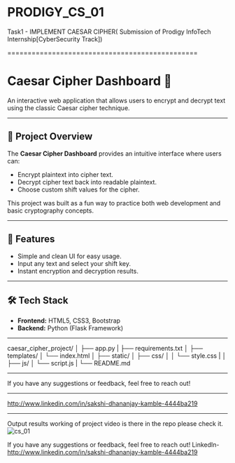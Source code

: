 # PRODIGY_CS_01
Task1 - IMPLEMENT CAESAR CIPHER( Submission of Prodigy InfoTech Internship[CyberSecurity Track])

===============================================
# Caesar Cipher Dashboard 🔐

An interactive web application that allows users to encrypt and decrypt text using the classic Caesar cipher technique.

---

## 📖 Project Overview
The **Caesar Cipher Dashboard** provides an intuitive interface where users can:
- Encrypt plaintext into cipher text.
- Decrypt cipher text back into readable plaintext.
- Choose custom shift values for the cipher.

This project was built as a fun way to practice both web development and basic cryptography concepts.

---

## 🚀 Features
- Simple and clean UI for easy usage.
- Input any text and select your shift key.
- Instant encryption and decryption results.

---

## 🛠️ Tech Stack
- **Frontend:** HTML5, CSS3, Bootstrap
- **Backend:** Python (Flask Framework)

- ------------------------------------------------------------------------------------------

caesar_cipher_project/
│
├── app.py
|
├── requirements.txt
│
├── templates/
│   └── index.html
│
├── static/
│   ├── css/
│   │   └── style.css
|
│   ├── js/
│       └── script.js
|
└── README.md


--------------------------------------------------------------------------------

If you have any suggestions or feedback, feel free to reach out!  

---

http://www.linkedin.com/in/sakshi-dhananjay-kamble-4444ba219

---

Output results working of project
video is there in the repo
please check it.
![cs_01](https://github.com/user-attachments/assets/0958be93-576b-48ad-8bf4-980e7c0bd348)

If you have any suggestions or feedback, feel free to reach out! 
LinkedIn- http://www.linkedin.com/in/sakshi-dhananjay-kamble-4444ba219
